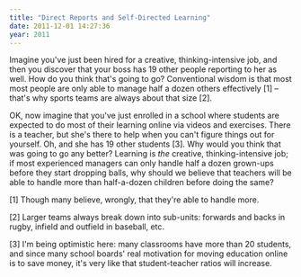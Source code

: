 ```yaml
---
title: "Direct Reports and Self-Directed Learning"
date: 2011-12-01 14:27:36
year: 2011
---
```

Imagine you've just been hired for a creative, thinking-intensive job, and then you discover that your boss has 19 other people reporting to her as well. How do you think that's going to go? Conventional wisdom is that most most people are only able to manage half a dozen others effectively [1] – that's why sports teams are always about that size [2].

OK, now imagine that you've just enrolled in a school where students are expected to do most of their learning online via videos and exercises. There is a teacher, but she's there to help when you can't figure things out for yourself.  Oh, and she has 19 other students [3]. Why would you think that was going to go any better? Learning is <em>the</em> creative, thinking-intensive job; if most experienced managers can only handle half a dozen grown-ups before they start dropping balls, why should we believe that teachers will be able to handle more than half-a-dozen children before doing the same?

[1] Though many believe, wrongly, that they're able to handle more.

[2] Larger teams always break down into sub-units: forwards and backs in rugby, infield and outfield in baseball, etc.

[3] I'm being optimistic here: many classrooms have more than 20 students, and since many school boards' real motivation for moving education online is to save money, it's very like that student-teacher ratios will increase.
